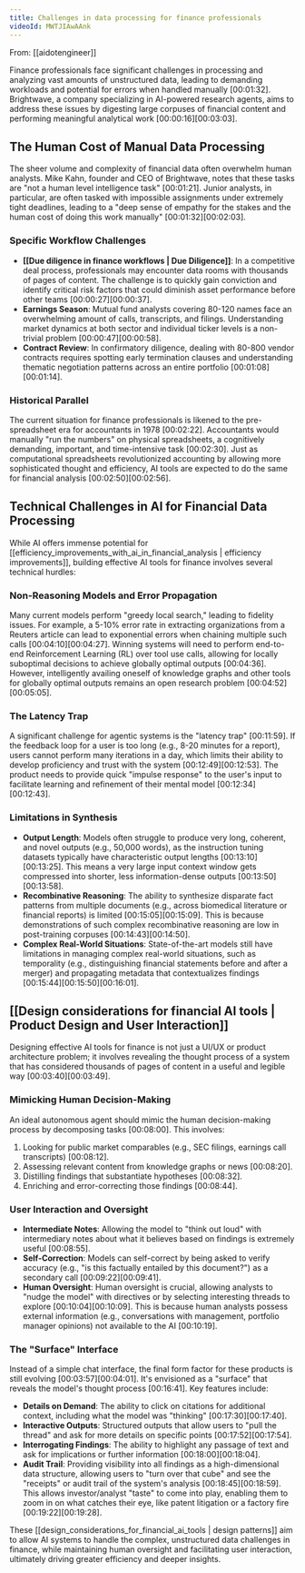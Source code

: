 ```yaml
---
title: Challenges in data processing for finance professionals
videoId: MWTJIAwAAnk
---
```


From: [[aidotengineer]] <br/> 

Finance professionals face significant challenges in processing and analyzing vast amounts of unstructured data, leading to demanding workloads and potential for errors when handled manually <a class="yt-timestamp" data-t="00:01:32">[00:01:32]</a>. Brightwave, a company specializing in AI-powered research agents, aims to address these issues by digesting large corpuses of financial content and performing meaningful analytical work <a class="yt-timestamp" data-t="00:00:16">[00:00:16]</a><a class="yt-timestamp" data-t="00:03:03">[00:03:03]</a>.

## The Human Cost of Manual Data Processing

The sheer volume and complexity of financial data often overwhelm human analysts. Mike Kahn, founder and CEO of Brightwave, notes that these tasks are "not a human level intelligence task" <a class="yt-timestamp" data-t="00:01:21">[00:01:21]</a>. Junior analysts, in particular, are often tasked with impossible assignments under extremely tight deadlines, leading to a "deep sense of empathy for the stakes and the human cost of doing this work manually" <a class="yt-timestamp" data-t="00:01:32">[00:01:32]</a><a class="yt-timestamp" data-t="00:02:03">[00:02:03]</a>.

### Specific Workflow Challenges

*   **[[Due diligence in finance workflows | Due Diligence]]**: In a competitive deal process, professionals may encounter data rooms with thousands of pages of content. The challenge is to quickly gain conviction and identify critical risk factors that could diminish asset performance before other teams <a class="yt-timestamp" data-t="00:00:27">[00:00:27]</a><a class="yt-timestamp" data-t="00:00:37">[00:00:37]</a>.
*   **Earnings Season**: Mutual fund analysts covering 80-120 names face an overwhelming amount of calls, transcripts, and filings. Understanding market dynamics at both sector and individual ticker levels is a non-trivial problem <a class="yt-timestamp" data-t="00:00:47">[00:00:47]</a><a class="yt-timestamp" data-t="00:00:58">[00:00:58]</a>.
*   **Contract Review**: In confirmatory diligence, dealing with 80-800 vendor contracts requires spotting early termination clauses and understanding thematic negotiation patterns across an entire portfolio <a class="yt-timestamp" data-t="00:01:08">[00:01:08]</a><a class="yt-timestamp" data-t="00:01:14">[00:01:14]</a>.

### Historical Parallel

The current situation for finance professionals is likened to the pre-spreadsheet era for accountants in 1978 <a class="yt-timestamp" data-t="00:02:22">[00:02:22]</a>. Accountants would manually "run the numbers" on physical spreadsheets, a cognitively demanding, important, and time-intensive task <a class="yt-timestamp" data-t="00:02:30">[00:02:30]</a>. Just as computational spreadsheets revolutionized accounting by allowing more sophisticated thought and efficiency, AI tools are expected to do the same for financial analysis <a class="yt-timestamp" data-t="00:02:50">[00:02:50]</a><a class="yt-timestamp" data-t="00:02:56">[00:02:56]</a>.

## Technical Challenges in AI for Financial Data Processing

While AI offers immense potential for [[efficiency_improvements_with_ai_in_financial_analysis | efficiency improvements]], building effective AI tools for finance involves several technical hurdles:

### Non-Reasoning Models and Error Propagation
Many current models perform "greedy local search," leading to fidelity issues. For example, a 5-10% error rate in extracting organizations from a Reuters article can lead to exponential errors when chaining multiple such calls <a class="yt-timestamp" data-t="00:04:10">[00:04:10]</a><a class="yt-timestamp" data-t="00:04:27">[00:04:27]</a>. Winning systems will need to perform end-to-end Reinforcement Learning (RL) over tool use calls, allowing for locally suboptimal decisions to achieve globally optimal outputs <a class="yt-timestamp" data-t="00:04:36">[00:04:36]</a>. However, intelligently availing oneself of knowledge graphs and other tools for globally optimal outputs remains an open research problem <a class="yt-timestamp" data-t="00:04:52">[00:04:52]</a><a class="yt-timestamp" data-t="00:05:05">[00:05:05]</a>.

### The Latency Trap
A significant challenge for agentic systems is the "latency trap" <a class="yt-timestamp" data-t="00:11:59">[00:11:59]</a>. If the feedback loop for a user is too long (e.g., 8-20 minutes for a report), users cannot perform many iterations in a day, which limits their ability to develop proficiency and trust with the system <a class="yt-timestamp" data-t="00:12:49">[00:12:49]</a><a class="yt-timestamp" data-t="00:12:53">[00:12:53]</a>. The product needs to provide quick "impulse response" to the user's input to facilitate learning and refinement of their mental model <a class="yt-timestamp" data-t="00:12:34">[00:12:34]</a><a class="yt-timestamp" data-t="00:12:43">[00:12:43]</a>.

### Limitations in Synthesis
*   **Output Length**: Models often struggle to produce very long, coherent, and novel outputs (e.g., 50,000 words), as the instruction tuning datasets typically have characteristic output lengths <a class="yt-timestamp" data-t="00:13:10">[00:13:10]</a><a class="yt-timestamp" data-t="00:13:25">[00:13:25]</a>. This means a very large input context window gets compressed into shorter, less information-dense outputs <a class="yt-timestamp" data-t="00:13:50">[00:13:50]</a><a class="yt-timestamp" data-t="00:13:58">[00:13:58]</a>.
*   **Recombinative Reasoning**: The ability to synthesize disparate fact patterns from multiple documents (e.g., across biomedical literature or financial reports) is limited <a class="yt-timestamp" data-t="00:15:05">[00:15:05]</a><a class="yt-timestamp" data-t="00:15:09">[00:15:09]</a>. This is because demonstrations of such complex recombinative reasoning are low in post-training corpuses <a class="yt-timestamp" data-t="00:14:43">[00:14:43]</a><a class="yt-timestamp" data-t="00:14:50">[00:14:50]</a>.
*   **Complex Real-World Situations**: State-of-the-art models still have limitations in managing complex real-world situations, such as temporality (e.g., distinguishing financial statements before and after a merger) and propagating metadata that contextualizes findings <a class="yt-timestamp" data-t="00:15:44">[00:15:44]</a><a class="yt-timestamp" data-t="00:15:50">[00:15:50]</a><a class="yt-timestamp" data-t="00:16:01">[00:16:01]</a>.

## [[Design considerations for financial AI tools | Product Design and User Interaction]]

Designing effective AI tools for finance is not just a UI/UX or product architecture problem; it involves revealing the thought process of a system that has considered thousands of pages of content in a useful and legible way <a class="yt-timestamp" data-t="00:03:40">[00:03:40]</a><a class="yt-timestamp" data-t="00:03:49">[00:03:49]</a>.

### Mimicking Human Decision-Making
An ideal autonomous agent should mimic the human decision-making process by decomposing tasks <a class="yt-timestamp" data-t="00:08:00">[00:08:00]</a>. This involves:
1.  Looking for public market comparables (e.g., SEC filings, earnings call transcripts) <a class="yt-timestamp" data-t="00:08:12">[00:08:12]</a>.
2.  Assessing relevant content from knowledge graphs or news <a class="yt-timestamp" data-t="00:08:20">[00:08:20]</a>.
3.  Distilling findings that substantiate hypotheses <a class="yt-timestamp" data-t="00:08:32">[00:08:32]</a>.
4.  Enriching and error-correcting those findings <a class="yt-timestamp" data-t="00:08:44">[00:08:44]</a>.

### User Interaction and Oversight
*   **Intermediate Notes**: Allowing the model to "think out loud" with intermediary notes about what it believes based on findings is extremely useful <a class="yt-timestamp" data-t="00:08:55">[00:08:55]</a>.
*   **Self-Correction**: Models can self-correct by being asked to verify accuracy (e.g., "is this factually entailed by this document?") as a secondary call <a class="yt-timestamp" data-t="00:09:22">[00:09:22]</a><a class="yt-timestamp" data-t="00:09:41">[00:09:41]</a>.
*   **Human Oversight**: Human oversight is crucial, allowing analysts to "nudge the model" with directives or by selecting interesting threads to explore <a class="yt-timestamp" data-t="00:10:04">[00:10:04]</a><a class="yt-timestamp" data-t="00:10:09">[00:10:09]</a>. This is because human analysts possess external information (e.g., conversations with management, portfolio manager opinions) not available to the AI <a class="yt-timestamp" data-t="00:10:19">[00:10:19]</a>.

### The "Surface" Interface
Instead of a simple chat interface, the final form factor for these products is still evolving <a class="yt-timestamp" data-t="00:03:57">[00:03:57]</a><a class="yt-timestamp" data-t="00:04:01">[00:04:01]</a>. It's envisioned as a "surface" that reveals the model's thought process <a class="yt-timestamp" data-t="00:16:41">[00:16:41]</a>. Key features include:
*   **Details on Demand**: The ability to click on citations for additional context, including what the model was "thinking" <a class="yt-timestamp" data-t="00:17:30">[00:17:30]</a><a class="yt-timestamp" data-t="00:17:40">[00:17:40]</a>.
*   **Interactive Outputs**: Structured outputs that allow users to "pull the thread" and ask for more details on specific points <a class="yt-timestamp" data-t="00:17:52">[00:17:52]</a><a class="yt-timestamp" data-t="00:17:54">[00:17:54]</a>.
*   **Interrogating Findings**: The ability to highlight any passage of text and ask for implications or further information <a class="yt-timestamp" data-t="00:18:00">[00:18:00]</a><a class="yt-timestamp" data-t="00:18:04">[00:18:04]</a>.
*   **Audit Trail**: Providing visibility into all findings as a high-dimensional data structure, allowing users to "turn over that cube" and see the "receipts" or audit trail of the system's analysis <a class="yt-timestamp" data-t="00:18:45">[00:18:45]</a><a class="yt-timestamp" data-t="00:18:59">[00:18:59]</a>. This allows investor/analyst "taste" to come into play, enabling them to zoom in on what catches their eye, like patent litigation or a factory fire <a class="yt-timestamp" data-t="00:19:22">[00:19:22]</a><a class="yt-timestamp" data-t="00:19:28">[00:19:28]</a>.

These [[design_considerations_for_financial_ai_tools | design patterns]] aim to allow AI systems to handle the complex, unstructured data challenges in finance, while maintaining human oversight and facilitating user interaction, ultimately driving greater efficiency and deeper insights.